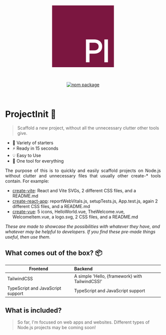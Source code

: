 <p align="center">
  <a href="https://projectinit.0boris.xyz" target="_blank" rel="noopener noreferrer">
    <img width="200" src="https://github.com/0boris/projectinit/blob/main/assets/ProjectInit.png" alt="ProjectInit Logo">
  </a>
  
</p>
<br/>
<p align="center">
  <a href="https://npmjs.com/package/projectinit"><img src="https://img.shields.io/npm/v/projectinit.svg" alt="npm package"></a><br/>
</p>
<br/>

# ProjectInit 🎈
> Scaffold a new project, without all the unnecessary clutter other tools give.

- 🎨 Variety of starters
- ⚡ Ready in 15 seconds
- 💡 Easy to Use
- 🔧 One tool for everything

<p align="justify">
  The purpose of this is to quickly and easily scaffold projects on Node.js without clutter and unnecessary files that usually other create-* tools contain. For example:
</p>

- <a href="https://vite.new/">create-vite</a>: React and Vite SVGs, 2 different CSS files, and a README.md
- <a href="https://create-react-app.dev/">create-react-app</a>: reportWebVitals.js, setupTests.js, App.test.js, again 2 different CSS files, and a README.md
- <a href="https://www.npmjs.com/package/create-vue">create-vue</a>: 5 icons, HelloWorld.vue, TheWelcome.vue, WelcomeItem.vue, a logo.svg, 2 CSS files, and a README.md
  
_These are made to showcase the possibilities with whatever they have, and whatever may be helpful to developers. If you find these pre-made things useful, then use them._

## What comes out of the box? 📦
 
| Frontend                                              | Backend                                              |
| ----------------------------------------------------- | :--------------------------------------------------- |
| TailwindCSS                                           | A simple 'Hello, {framework} with TailwindCSS!'      |
| TypeScript and JavaScript support                     | TypeScript and JavaScript support                    |

## What is included?
> So far, I'm focused on web apps and websites. Different types of Node.js projects may be coming soon!
